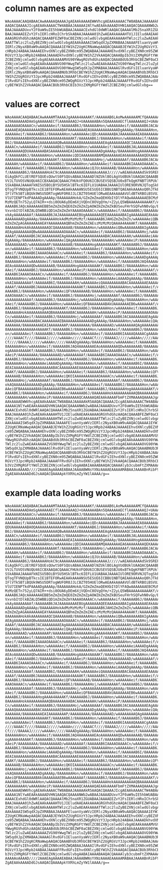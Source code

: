# column names are as expected

    WAoAAAACAAQABAACAwAAAAAQAAAAJgAEAAkAAAAEWWVhcgAEAAkAAAACTW8ABAAJAAAAAkR5
    AAQACQAAAAJIcgAEAAkAAAACTW4ABAAJAAAAA1NlYwAEAAkAAAADVHN1AAQACQAAAANWb2wA
    BAAJAAAADUxvY2F0aW9uIE5hbWUABAAJAAAACExhdGl0dWRlAAQACQAAAAlMb25naXR1ZGUA
    BAAJAAAAEEZvY2FsIERlcHRoIChrbSkABAAJAAAAA01hZwAEAAkAAAAHTU1JIEludAAEAAkA
    AAAGRGVhdGhzAAQACQAAABFEZWF0aCBEZXNjcmlwdGlvbgAEAAkAAAAHTWlzc2luZwAEAAkA
    AAATTWlzc2luZyBEZXNjcmlwdGlvbgAEAAkAAAAISW5qdXJpZXMABAAJAAAAFEluanVyaWVz
    IERlc2NyaXB0aW9uAAQACQAAAA1EYW1hZ2UgKCRNaWwpAAQACQAAABJEYW1hZ2UgRGVzY3Jp
    cHRpb24ABAAJAAAAEEhvdXNlcyBEZXN0cm95ZWQABAAJAAAAHEhvdXNlcyBEZXN0cm95ZWQg
    RGVzY3JpcHRpb24ABAAJAAAADkhvdXNlcyBEYW1hZ2VkAAQACQAAABpIb3VzZXMgRGFtYWdl
    ZCBEZXNjcmlwdGlvbgAEAAkAAAAMVG90YWwgRGVhdGhzAAQACQAAABdUb3RhbCBEZWF0aCBE
    ZXNjcmlwdGlvbgAEAAkAAAANVG90YWwgTWlzc2luZwAEAAkAAAAZVG90YWwgTWlzc2luZyBE
    ZXNjcmlwdGlvbgAEAAkAAAAOVG90YWwgSW5qdXJpZXMABAAJAAAAGlRvdGFsIEluanVyaWVz
    IERlc2NyaXB0aW9uAAQACQAAABNUb3RhbCBEYW1hZ2UgKCRNaWwpAAQACQAAABhUb3RhbCBE
    YW1hZ2UgRGVzY3JpcHRpb24ABAAJAAAAFlRvdGFsIEhvdXNlcyBEZXN0cm95ZWQABAAJAAAA
    IlRvdGFsIEhvdXNlcyBEZXN0cm95ZWQgRGVzY3JpcHRpb24ABAAJAAAAFFRvdGFsIEhvdXNl
    cyBEYW1hZ2VkAAQACQAAACBUb3RhbCBIb3VzZXMgRGFtYWdlZCBEZXNjcmlwdGlvbg==

# values are correct

    WAoAAAACAAQABAACAwAAAAMTAAAAJgAAAA4AAAAKf/AAAAAAB6LAoMwAAAAAAMCfQAAAAAAA
    wJ9AAAAAAADAmSgAAAAAAECflAAAAAAAQJ+UAAAAAABAn5QAAAAAAECflAAAAAAAQJ+UAAAA
    AAAAAAAOAAAACn/wAAAAAAeif/AAAAAAB6J/8AAAAAAHon/wAAAAAAeif/AAAAAAB6JACAAA
    AAAAAEAQAAAAAAAAQBAAAAAAAABAFAAAAAAAAEAUAAAAAAAAAAAADgAAAAp/8AAAAAAHon/w
    AAAAAAeif/AAAAAAB6J/8AAAAAAHon/wAAAAAAeiQDcAAAAAAABAJAAAAAAAAEA8AAAAAAAA
    QDUAAAAAAABAOQAAAAAAAAAAAA4AAAAKf/AAAAAAB6J/8AAAAAAHon/wAAAAAAeif/AAAAAA
    B6J/8AAAAAAHokA1AAAAAAAAQBwAAAAAAABAAAAAAAAAAEAqAAAAAAAAQCIAAAAAAAAAAAAO
    AAAACn/wAAAAAAeif/AAAAAAB6J/8AAAAAAHon/wAAAAAAeif/AAAAAAB6JALAAAAAAAAAAA
    AAAAAAAAQDUAAAAAAABASAAAAAAAAEAIAAAAAAAAAAAADgAAAAp/8AAAAAAHogAAAAAAAAAA
    f/AAAAAAB6J/8AAAAAAHon/wAAAAAAeiQDIAAAAAAABAMQAAAAAAAEA6AAAAAAAAQEKAAAAA
    AAAAAAAAAAAAAAAAAA4AAAAKf/AAAAAAB6J/8AAAAAAHoj/wAAAAAAAAf/AAAAAAB6JACAAA
    AAAAAH/wAAAAAAeif/AAAAAAB6J/8AAAAAAHon/wAAAAAAeif/AAAAAAB6IAAAAOAAAACn/w
    AAAAAAeif/AAAAAAB6J/8AAAAAAHon/wAAAAAAeiQJUcAAAAAAB/8AAAAAAHon/wAAAAAAei
    f/AAAAAAB6J/8AAAAAAHokC9cAAAAAAAAAAAEAAAAAoAAAAJ/////wAEAAkAAAAdSk9SREFO
    OiAgQkFCLUEtREFSQUEsQUwtS0FSQUsABAAJAAAADlNZUklBOiAgVUdBUklUAAQACQAAABBU
    VVJLTUVOSVNUQU46ICBXAAQACQAAACFHUkVFQ0U6ICBUSEVSQSBJU0xBTkQgKFNBTlRPUklO
    SSkABAAJAAAAFkNISU5BOiBYSU5HSklBTkc6IEFLU1UABAAJAAAAIUlORE9ORVNJQTogSkFW
    QTogTFVNQUpBTkcsIE1BTEFORwAEAAkAAAANSU5ESUE6ICBBU1NBTQAEAAkAAAAoQ0hJTkE6
    IFlVTk5BTiBQUk9WSU5DRTogWUFOR0JJLCBZT05HUElORwAEAAkAAAAVUldBTkRBOiBSVUJB
    VlU7IENPTkdPAAAADgAAAAp/8AAAAAAHokA/GZmZmZmaQEHXbItDlYFAQwAAAAAAAEBCMzMz
    MzMzQETn752yLQ7AIR++dsi0OUA6yDEm6XjVQDnC0OVgQYm/+Z2yLQ5WBAAAAA4AAAAKf/AA
    AAAAB6JAQcAAAAAAAEBB5mZmZmZmQE0ZmZmZmZpAOWZmZmZmZkBUSeuFHrhSQFwhN0vGp/BA
    VxvnbItDlkBZALQ5WBBiQD1mZmZmZmYAAAAOAAAACn/wAAAAAAeif/AAAAAAB6J/8AAAAAAH
    okAyAAAAAAAAf/AAAAAAB6JAJAAAAAAAAEBUgAAAAAAAQEEAAAAAAABAIgAAAAAAAEAkAAAA
    AAAAAAAADgAAAAp/8AAAAAAHokAdMzMzMzMzf/AAAAAAB6JAHGZmZmZmZn/wAAAAAAeiQBWZ
    mZmZmZpAGAAAAAAAAEAYAAAAAAAAQBhmZmZmZmZAEszMzMzMzQAAAA4AAAAKf/AAAAAAB6J/
    8AAAAAAHokAkAAAAAAAAQCQAAAAAAAB/8AAAAAAHon/wAAAAAAeiQBwAAAAAAABAIgAAAAAA
    AEAgAAAAAAAAQBwAAAAAAAAAAAAOAAAACn/wAAAAAAeif/AAAAAAB6J/8AAAAAAHoj/wAAAA
    AAAAf/AAAAAAB6JACAAAAAAAAEAgAAAAAAAAQAAAAAAAAABACAAAAAAAAH/wAAAAAAeiAAAA
    DgAAAAp/8AAAAAAHon/wAAAAAAeiQAgAAAAAAAA/8AAAAAAAAH/wAAAAAAeiP/AAAAAAAAA/
    8AAAAAAAAD/wAAAAAAAAP/AAAAAAAAB/8AAAAAAHogAAAA4AAAAKf/AAAAAAB6J/8AAAAAAH
    on/wAAAAAAeif/AAAAAAB6J/8AAAAAAHon/wAAAAAAeif/AAAAAAB6J/8AAAAAAHon/wAAAA
    AAeif/AAAAAAB6IAAAAOAAAACn/wAAAAAAeif/AAAAAAB6J/8AAAAAAHon/wAAAAAAeif/AA
    AAAAB6J/8AAAAAAHon/wAAAAAAeif/AAAAAAB6J/8AAAAAAHon/wAAAAAAeiAAAADgAAAAp/
    8AAAAAAHon/wAAAAAAeif/AAAAAAB6J/8AAAAAAHon/wAAAAAAeif/AAAAAAB6JAQ4AAAAAA
    AEAoAAAAAAAAQDwAAAAAAAB/8AAAAAAHogAAAA4AAAAKf/AAAAAAB6J/8AAAAAAHon/wAAAA
    AAeif/AAAAAAB6J/8AAAAAAHon/wAAAAAAeiP/AAAAAAAAA/8AAAAAAAAD/wAAAAAAAAf/AA
    AAAAB6IAAAAOAAAACn/wAAAAAAeif/AAAAAAB6J/8AAAAAAHon/wAAAAAAeif/AAAAAAB6J/
    8AAAAAAHon/wAAAAAAeif/AAAAAAB6J/8AAAAAAHon/wAAAAAAeiAAAADgAAAAp/8AAAAAAH
    okAIAAAAAAAAf/AAAAAAB6I/8AAAAAAAAH/wAAAAAAeiQAAAAAAAAABACAAAAAAAAEAAAAAA
    AAAAf/AAAAAAB6JAAAAAAAAAAAAAAA4AAAAKf/AAAAAAB6J/8AAAAAAHon/wAAAAAAeif/AA
    AAAAB6J/8AAAAAAHon/wAAAAAAeiQFVAAAAAAAB/8AAAAAAHon/wAAAAAAeif/AAAAAAB6IA
    AAAOAAAACn/wAAAAAAeif/AAAAAAB6J/8AAAAAAHoj/wAAAAAAAAf/AAAAAAB6J/8AAAAAAH
    okAAAAAAAAAAf/AAAAAAB6J/8AAAAAAHoj/wAAAAAAAAAAAADgAAAAp/8AAAAAAHon/wAAAA
    AAeif/AAAAAAB6J/8AAAAAAHon/wAAAAAAeiQFBAAAAAAABAkUAAAAAAAEB6wAAAAAAAf/AA
    AAAAB6J/8AAAAAAHogAAAA4AAAAKf/AAAAAAB6J/8AAAAAAHon/wAAAAAAeif/AAAAAAB6J/
    8AAAAAAHokAAAAAAAAAAQBAAAAAAAABACAAAAAAAAH/wAAAAAAeiP/AAAAAAAAAAAAAOAAAA
    Cn/wAAAAAAeif/AAAAAAB6J/8AAAAAAHoj/wAAAAAAAAf/AAAAAAB6JACAAAAAAAAEAgAAAA
    AAAAQAAAAAAAAABACAAAAAAAAEBAAAAAAAAAAAAADgAAAAp/8AAAAAAHon/wAAAAAAeiQAgA
    AAAAAAA/8AAAAAAAAEAIAAAAAAAAP/AAAAAAAAA/8AAAAAAAAD/wAAAAAAAAQAgAAAAAAAA/
    8AAAAAAAAAAAAA4AAAAKf/AAAAAAB6J/8AAAAAAHon/wAAAAAAeif/AAAAAAB6J/8AAAAAAH
    on/wAAAAAAeif/AAAAAAB6J/8AAAAAAHon/wAAAAAAeif/AAAAAAB6IAAAAQAAAACgAAAAn/
    ////AAAACf////8AAAAJ/////wAAAAn/////AAAACf////8AAAAJ/////wAAAAn/////AAAA
    Cf////8AAAAJ/////wAAAAn/////AAAADgAAAAp/8AAAAAAHon/wAAAAAAeif/AAAAAAB6J/
    8AAAAAAHon/wAAAAAAeif/AAAAAAB6JAQ4AAAAAAAEAoAAAAAAAAQDwAAAAAAAB/8AAAAAAH
    ogAAAA4AAAAKf/AAAAAAB6J/8AAAAAAHon/wAAAAAAeif/AAAAAAB6J/8AAAAAAHon/wAAAA
    AAeiP/AAAAAAAAA/8AAAAAAAAD/wAAAAAAAAf/AAAAAAB6IAAAAOAAAACn/wAAAAAAeif/AA
    AAAAB6J/8AAAAAAHon/wAAAAAAeif/AAAAAAB6J/8AAAAAAHon/wAAAAAAeif/AAAAAAB6J/
    8AAAAAAHon/wAAAAAAeiAAAADgAAAAp/8AAAAAAHon/wAAAAAAeif/AAAAAAB6I/8AAAAAAA
    AEAIAAAAAAAAQAAAAAAAAABACAAAAAAAAEAAAAAAAAAAf/AAAAAAB6JACAAAAAAAAAAAAA4A
    AAAKf/AAAAAAB6J/8AAAAAAHon/wAAAAAAeif/AAAAAAB6J/8AAAAAAHon/wAAAAAAeiQFVA
    AAAAAAB/8AAAAAAHon/wAAAAAAeiQKOIAAAAAAAAAAAOAAAACn/wAAAAAAeif/AAAAAAB6J/
    8AAAAAAHoj/wAAAAAAAAf/AAAAAAB6J/8AAAAAAHokAAAAAAAAAAf/AAAAAAB6J/8AAAAAAH
    okAQAAAAAAAAAAAADgAAAAp/8AAAAAAHon/wAAAAAAeif/AAAAAAB6J/8AAAAAAHon/wAAAA
    AAeiQFBAAAAAAABAkUAAAAAAAEB6wAAAAAAAf/AAAAAAB6J/8AAAAAAHogAAAA4AAAAKf/AA
    AAAAB6J/8AAAAAAHon/wAAAAAAeif/AAAAAAB6J/8AAAAAAHokAAAAAAAAAAQBAAAAAAAABA
    CAAAAAAAAH/wAAAAAAeiP/AAAAAAAAAAAAQCAAAAAQAEAAkAAAAFbmFtZXMAAAAQAAAAJgAE
    AAkAAAAEWWVhcgAEAAkAAAACTW8ABAAJAAAAAkR5AAQACQAAAAJIcgAEAAkAAAACTW4ABAAJ
    AAAAA1NlYwAEAAkAAAADVHN1AAQACQAAAANWb2wABAAJAAAADUxvY2F0aW9uIE5hbWUABAAJ
    AAAACExhdGl0dWRlAAQACQAAAAlMb25naXR1ZGUABAAJAAAAEEZvY2FsIERlcHRoIChrbSkA
    BAAJAAAAA01hZwAEAAkAAAAHTU1JIEludAAEAAkAAAAGRGVhdGhzAAQACQAAABFEZWF0aCBE
    ZXNjcmlwdGlvbgAEAAkAAAAHTWlzc2luZwAEAAkAAAATTWlzc2luZyBEZXNjcmlwdGlvbgAE
    AAkAAAAISW5qdXJpZXMABAAJAAAAFEluanVyaWVzIERlc2NyaXB0aW9uAAQACQAAAA1EYW1h
    Z2UgKCRNaWwpAAQACQAAABJEYW1hZ2UgRGVzY3JpcHRpb24ABAAJAAAAEEhvdXNlcyBEZXN0
    cm95ZWQABAAJAAAAHEhvdXNlcyBEZXN0cm95ZWQgRGVzY3JpcHRpb24ABAAJAAAADkhvdXNl
    cyBEYW1hZ2VkAAQACQAAABpIb3VzZXMgRGFtYWdlZCBEZXNjcmlwdGlvbgAEAAkAAAAMVG90
    YWwgRGVhdGhzAAQACQAAABdUb3RhbCBEZWF0aCBEZXNjcmlwdGlvbgAEAAkAAAANVG90YWwg
    TWlzc2luZwAEAAkAAAAZVG90YWwgTWlzc2luZyBEZXNjcmlwdGlvbgAEAAkAAAAOVG90YWwg
    SW5qdXJpZXMABAAJAAAAGlRvdGFsIEluanVyaWVzIERlc2NyaXB0aW9uAAQACQAAABNUb3Rh
    bCBEYW1hZ2UgKCRNaWwpAAQACQAAABhUb3RhbCBEYW1hZ2UgRGVzY3JpcHRpb24ABAAJAAAA
    FlRvdGFsIEhvdXNlcyBEZXN0cm95ZWQABAAJAAAAIlRvdGFsIEhvdXNlcyBEZXN0cm95ZWQg
    RGVzY3JpcHRpb24ABAAJAAAAFFRvdGFsIEhvdXNlcyBEYW1hZ2VkAAQACQAAACBUb3RhbCBI
    b3VzZXMgRGFtYWdlZCBEZXNjcmlwdGlvbgAABAIAAAABAAQACQAAAAlyb3cubmFtZXMAAAAN
    AAAAAoAAAAD////2AAAEAgAAAAEABAAJAAAABWNsYXNzAAAAEAAAAAMABAAJAAAABnRibF9k
    ZgAEAAkAAAADdGJsAAQACQAAAApkYXRhLmZyYW1lAAAA/g==

# example data loading works

    WAoAAAACAAQABAACAwAAAAMTAAAAJgAAAA4AAAAKf/AAAAAAB6LAoMwAAAAAAMCfQAAAAAAA
    wJ9AAAAAAADAmSgAAAAAAECflAAAAAAAQJ+UAAAAAABAn5QAAAAAAECflAAAAAAAQJ+UAAAA
    AAAAAAAOAAAACn/wAAAAAAeif/AAAAAAB6J/8AAAAAAHon/wAAAAAAeif/AAAAAAB6JACAAA
    AAAAAEAQAAAAAAAAQBAAAAAAAABAFAAAAAAAAEAUAAAAAAAAAAAADgAAAAp/8AAAAAAHon/w
    AAAAAAeif/AAAAAAB6J/8AAAAAAHon/wAAAAAAeiQDcAAAAAAABAJAAAAAAAAEA8AAAAAAAA
    QDUAAAAAAABAOQAAAAAAAAAAAA4AAAAKf/AAAAAAB6J/8AAAAAAHon/wAAAAAAeif/AAAAAA
    B6J/8AAAAAAHokA1AAAAAAAAQBwAAAAAAABAAAAAAAAAAEAqAAAAAAAAQCIAAAAAAAAAAAAO
    AAAACn/wAAAAAAeif/AAAAAAB6J/8AAAAAAHon/wAAAAAAeif/AAAAAAB6JALAAAAAAAAAAA
    AAAAAAAAQDUAAAAAAABASAAAAAAAAEAIAAAAAAAAAAAADgAAAAp/8AAAAAAHogAAAAAAAAAA
    f/AAAAAAB6J/8AAAAAAHon/wAAAAAAeiQDIAAAAAAABAMQAAAAAAAEA6AAAAAAAAQEKAAAAA
    AAAAAAAAAAAAAAAAAA4AAAAKf/AAAAAAB6J/8AAAAAAHoj/wAAAAAAAAf/AAAAAAB6JACAAA
    AAAAAH/wAAAAAAeif/AAAAAAB6J/8AAAAAAHon/wAAAAAAeif/AAAAAAB6IAAAAOAAAACn/w
    AAAAAAeif/AAAAAAB6J/8AAAAAAHon/wAAAAAAeiQJUcAAAAAAB/8AAAAAAHon/wAAAAAAei
    f/AAAAAAB6J/8AAAAAAHokC9cAAAAAAAAAAAEAAAAAoAAAAJ/////wAEAAkAAAAdSk9SREFO
    OiAgQkFCLUEtREFSQUEsQUwtS0FSQUsABAAJAAAADlNZUklBOiAgVUdBUklUAAQACQAAABBU
    VVJLTUVOSVNUQU46ICBXAAQACQAAACFHUkVFQ0U6ICBUSEVSQSBJU0xBTkQgKFNBTlRPUklO
    SSkABAAJAAAAFkNISU5BOiBYSU5HSklBTkc6IEFLU1UABAAJAAAAIUlORE9ORVNJQTogSkFW
    QTogTFVNQUpBTkcsIE1BTEFORwAEAAkAAAANSU5ESUE6ICBBU1NBTQAEAAkAAAAoQ0hJTkE6
    IFlVTk5BTiBQUk9WSU5DRTogWUFOR0JJLCBZT05HUElORwAEAAkAAAAVUldBTkRBOiBSVUJB
    VlU7IENPTkdPAAAADgAAAAp/8AAAAAAHokA/GZmZmZmaQEHXbItDlYFAQwAAAAAAAEBCMzMz
    MzMzQETn752yLQ7AIR++dsi0OUA6yDEm6XjVQDnC0OVgQYm/+Z2yLQ5WBAAAAA4AAAAKf/AA
    AAAAB6JAQcAAAAAAAEBB5mZmZmZmQE0ZmZmZmZpAOWZmZmZmZkBUSeuFHrhSQFwhN0vGp/BA
    VxvnbItDlkBZALQ5WBBiQD1mZmZmZmYAAAAOAAAACn/wAAAAAAeif/AAAAAAB6J/8AAAAAAH
    okAyAAAAAAAAf/AAAAAAB6JAJAAAAAAAAEBUgAAAAAAAQEEAAAAAAABAIgAAAAAAAEAkAAAA
    AAAAAAAADgAAAAp/8AAAAAAHokAdMzMzMzMzf/AAAAAAB6JAHGZmZmZmZn/wAAAAAAeiQBWZ
    mZmZmZpAGAAAAAAAAEAYAAAAAAAAQBhmZmZmZmZAEszMzMzMzQAAAA4AAAAKf/AAAAAAB6J/
    8AAAAAAHokAkAAAAAAAAQCQAAAAAAAB/8AAAAAAHon/wAAAAAAeiQBwAAAAAAABAIgAAAAAA
    AEAgAAAAAAAAQBwAAAAAAAAAAAAOAAAACn/wAAAAAAeif/AAAAAAB6J/8AAAAAAHoj/wAAAA
    AAAAf/AAAAAAB6JACAAAAAAAAEAgAAAAAAAAQAAAAAAAAABACAAAAAAAAH/wAAAAAAeiAAAA
    DgAAAAp/8AAAAAAHon/wAAAAAAeiQAgAAAAAAAA/8AAAAAAAAH/wAAAAAAeiP/AAAAAAAAA/
    8AAAAAAAAD/wAAAAAAAAP/AAAAAAAAB/8AAAAAAHogAAAA4AAAAKf/AAAAAAB6J/8AAAAAAH
    on/wAAAAAAeif/AAAAAAB6J/8AAAAAAHon/wAAAAAAeif/AAAAAAB6J/8AAAAAAHon/wAAAA
    AAeif/AAAAAAB6IAAAAOAAAACn/wAAAAAAeif/AAAAAAB6J/8AAAAAAHon/wAAAAAAeif/AA
    AAAAB6J/8AAAAAAHon/wAAAAAAeif/AAAAAAB6J/8AAAAAAHon/wAAAAAAeiAAAADgAAAAp/
    8AAAAAAHon/wAAAAAAeif/AAAAAAB6J/8AAAAAAHon/wAAAAAAeif/AAAAAAB6JAQ4AAAAAA
    AEAoAAAAAAAAQDwAAAAAAAB/8AAAAAAHogAAAA4AAAAKf/AAAAAAB6J/8AAAAAAHon/wAAAA
    AAeif/AAAAAAB6J/8AAAAAAHon/wAAAAAAeiP/AAAAAAAAA/8AAAAAAAAD/wAAAAAAAAf/AA
    AAAAB6IAAAAOAAAACn/wAAAAAAeif/AAAAAAB6J/8AAAAAAHon/wAAAAAAeif/AAAAAAB6J/
    8AAAAAAHon/wAAAAAAeif/AAAAAAB6J/8AAAAAAHon/wAAAAAAeiAAAADgAAAAp/8AAAAAAH
    okAIAAAAAAAAf/AAAAAAB6I/8AAAAAAAAH/wAAAAAAeiQAAAAAAAAABACAAAAAAAAEAAAAAA
    AAAAf/AAAAAAB6JAAAAAAAAAAAAAAA4AAAAKf/AAAAAAB6J/8AAAAAAHon/wAAAAAAeif/AA
    AAAAB6J/8AAAAAAHon/wAAAAAAeiQFVAAAAAAAB/8AAAAAAHon/wAAAAAAeif/AAAAAAB6IA
    AAAOAAAACn/wAAAAAAeif/AAAAAAB6J/8AAAAAAHoj/wAAAAAAAAf/AAAAAAB6J/8AAAAAAH
    okAAAAAAAAAAf/AAAAAAB6J/8AAAAAAHoj/wAAAAAAAAAAAADgAAAAp/8AAAAAAHon/wAAAA
    AAeif/AAAAAAB6J/8AAAAAAHon/wAAAAAAeiQFBAAAAAAABAkUAAAAAAAEB6wAAAAAAAf/AA
    AAAAB6J/8AAAAAAHogAAAA4AAAAKf/AAAAAAB6J/8AAAAAAHon/wAAAAAAeif/AAAAAAB6J/
    8AAAAAAHokAAAAAAAAAAQBAAAAAAAABACAAAAAAAAH/wAAAAAAeiP/AAAAAAAAAAAAAOAAAA
    Cn/wAAAAAAeif/AAAAAAB6J/8AAAAAAHoj/wAAAAAAAAf/AAAAAAB6JACAAAAAAAAEAgAAAA
    AAAAQAAAAAAAAABACAAAAAAAAEBAAAAAAAAAAAAADgAAAAp/8AAAAAAHon/wAAAAAAeiQAgA
    AAAAAAA/8AAAAAAAAEAIAAAAAAAAP/AAAAAAAAA/8AAAAAAAAD/wAAAAAAAAQAgAAAAAAAA/
    8AAAAAAAAAAAAA4AAAAKf/AAAAAAB6J/8AAAAAAHon/wAAAAAAeif/AAAAAAB6J/8AAAAAAH
    on/wAAAAAAeif/AAAAAAB6J/8AAAAAAHon/wAAAAAAeif/AAAAAAB6IAAAAQAAAACgAAAAn/
    ////AAAACf////8AAAAJ/////wAAAAn/////AAAACf////8AAAAJ/////wAAAAn/////AAAA
    Cf////8AAAAJ/////wAAAAn/////AAAADgAAAAp/8AAAAAAHon/wAAAAAAeif/AAAAAAB6J/
    8AAAAAAHon/wAAAAAAeif/AAAAAAB6JAQ4AAAAAAAEAoAAAAAAAAQDwAAAAAAAB/8AAAAAAH
    ogAAAA4AAAAKf/AAAAAAB6J/8AAAAAAHon/wAAAAAAeif/AAAAAAB6J/8AAAAAAHon/wAAAA
    AAeiP/AAAAAAAAA/8AAAAAAAAD/wAAAAAAAAf/AAAAAAB6IAAAAOAAAACn/wAAAAAAeif/AA
    AAAAB6J/8AAAAAAHon/wAAAAAAeif/AAAAAAB6J/8AAAAAAHon/wAAAAAAeif/AAAAAAB6J/
    8AAAAAAHon/wAAAAAAeiAAAADgAAAAp/8AAAAAAHon/wAAAAAAeif/AAAAAAB6I/8AAAAAAA
    AEAIAAAAAAAAQAAAAAAAAABACAAAAAAAAEAAAAAAAAAAf/AAAAAAB6JACAAAAAAAAAAAAA4A
    AAAKf/AAAAAAB6J/8AAAAAAHon/wAAAAAAeif/AAAAAAB6J/8AAAAAAHon/wAAAAAAeiQFVA
    AAAAAAB/8AAAAAAHon/wAAAAAAeiQKOIAAAAAAAAAAAOAAAACn/wAAAAAAeif/AAAAAAB6J/
    8AAAAAAHoj/wAAAAAAAAf/AAAAAAB6J/8AAAAAAHokAAAAAAAAAAf/AAAAAAB6J/8AAAAAAH
    okAQAAAAAAAAAAAADgAAAAp/8AAAAAAHon/wAAAAAAeif/AAAAAAB6J/8AAAAAAHon/wAAAA
    AAeiQFBAAAAAAABAkUAAAAAAAEB6wAAAAAAAf/AAAAAAB6J/8AAAAAAHogAAAA4AAAAKf/AA
    AAAAB6J/8AAAAAAHon/wAAAAAAeif/AAAAAAB6J/8AAAAAAHokAAAAAAAAAAQBAAAAAAAABA
    CAAAAAAAAH/wAAAAAAeiP/AAAAAAAAAAAAQCAAAAAQAEAAkAAAAFbmFtZXMAAAAQAAAAJgAE
    AAkAAAAEWWVhcgAEAAkAAAACTW8ABAAJAAAAAkR5AAQACQAAAAJIcgAEAAkAAAACTW4ABAAJ
    AAAAA1NlYwAEAAkAAAADVHN1AAQACQAAAANWb2wABAAJAAAADUxvY2F0aW9uIE5hbWUABAAJ
    AAAACExhdGl0dWRlAAQACQAAAAlMb25naXR1ZGUABAAJAAAAEEZvY2FsIERlcHRoIChrbSkA
    BAAJAAAAA01hZwAEAAkAAAAHTU1JIEludAAEAAkAAAAGRGVhdGhzAAQACQAAABFEZWF0aCBE
    ZXNjcmlwdGlvbgAEAAkAAAAHTWlzc2luZwAEAAkAAAATTWlzc2luZyBEZXNjcmlwdGlvbgAE
    AAkAAAAISW5qdXJpZXMABAAJAAAAFEluanVyaWVzIERlc2NyaXB0aW9uAAQACQAAAA1EYW1h
    Z2UgKCRNaWwpAAQACQAAABJEYW1hZ2UgRGVzY3JpcHRpb24ABAAJAAAAEEhvdXNlcyBEZXN0
    cm95ZWQABAAJAAAAHEhvdXNlcyBEZXN0cm95ZWQgRGVzY3JpcHRpb24ABAAJAAAADkhvdXNl
    cyBEYW1hZ2VkAAQACQAAABpIb3VzZXMgRGFtYWdlZCBEZXNjcmlwdGlvbgAEAAkAAAAMVG90
    YWwgRGVhdGhzAAQACQAAABdUb3RhbCBEZWF0aCBEZXNjcmlwdGlvbgAEAAkAAAANVG90YWwg
    TWlzc2luZwAEAAkAAAAZVG90YWwgTWlzc2luZyBEZXNjcmlwdGlvbgAEAAkAAAAOVG90YWwg
    SW5qdXJpZXMABAAJAAAAGlRvdGFsIEluanVyaWVzIERlc2NyaXB0aW9uAAQACQAAABNUb3Rh
    bCBEYW1hZ2UgKCRNaWwpAAQACQAAABhUb3RhbCBEYW1hZ2UgRGVzY3JpcHRpb24ABAAJAAAA
    FlRvdGFsIEhvdXNlcyBEZXN0cm95ZWQABAAJAAAAIlRvdGFsIEhvdXNlcyBEZXN0cm95ZWQg
    RGVzY3JpcHRpb24ABAAJAAAAFFRvdGFsIEhvdXNlcyBEYW1hZ2VkAAQACQAAACBUb3RhbCBI
    b3VzZXMgRGFtYWdlZCBEZXNjcmlwdGlvbgAABAIAAAABAAQACQAAAAlyb3cubmFtZXMAAAAN
    AAAAAoAAAAD////2AAAEAgAAAAEABAAJAAAABWNsYXNzAAAAEAAAAAMABAAJAAAABnRibF9k
    ZgAEAAkAAAADdGJsAAQACQAAAApkYXRhLmZyYW1lAAAA/g==

